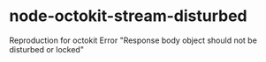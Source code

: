 # node-octokit-stream-disturbed
Reproduction for octokit Error "Response body object should not be disturbed or locked"
